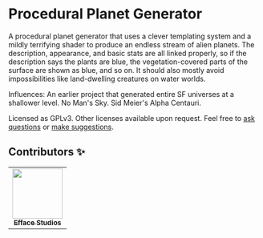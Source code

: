 # Procedural Planet Generator
A procedural planet generator that uses a clever templating system and a mildly terrifying shader to produce an endless stream of alien planets. The description, appearance, and basic stats are all linked properly, so if the description says the plants are blue, the vegetation-covered parts of the surface are shown as blue, and so on. It should also mostly avoid impossibilities like land-dwelling creatures on water worlds.

Influences: An earlier project that generated entire SF universes at a shallower level. No Man's Sky. Sid Meier's Alpha Centauri.

Licensed as GPLv3. Other licenses available upon request. Feel free to [ask questions](mailto:zarkonnen@gmail.com) or [make suggestions](https://github.com/Zarkonnen/GenGen/issues).

## Contributors ✨
<table>
  <tr>
    <td align="center"><a href="https://www.effacestudios.com"><img src="https://avatars2.githubusercontent.com/u/33323258?s=96&v=4" width="100px;" alt=""/><br /><sub><b>Efface Studios</b></sub></a><br /></td>
  </tr>
</table>
